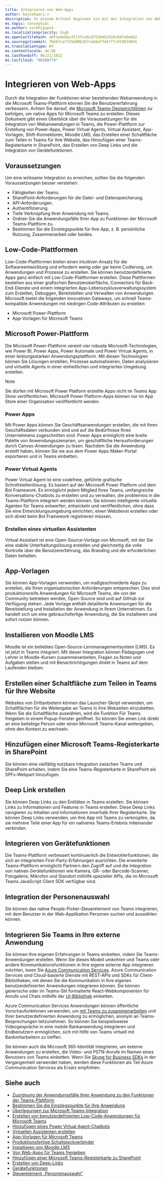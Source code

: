 ```yaml
---
title: Integrieren von Web-Apps
author: Rajeshwari-v
description: In diesem Artikel beginnen Sie mit der Integration von Webanwendungen und Gerätefunktionen in die Microsoft Teams-App. Power-Plattform zum Erstellen von Power-Apps, Power Virtual Agents, Virtual Assistant, App-Vorlagen, Shift-Konnektoren, Moodle LMS.
ms.topic: conceptual
ms.author: surbhigupta
ms.localizationpriority: high
ms.openlocfilehash: 4df1e9ebbcdf23fce9c875384b2918c84fe0edd2
ms.sourcegitcommit: 7bbb7caf729a00b267ceb8af7defffc91903d945
ms.translationtype: HT
ms.contentlocale: de-DE
ms.lasthandoff: 06/21/2022
ms.locfileid: "66189774"
---
```

# <a name="integrate-web-apps"></a>Integrieren von Web-Apps

Durch die Integration der Funktionen einer bestehenden Webanwendung in die Microsoft Teams-Plattform können Sie die Benutzererfahrung verbessern. Achten Sie darauf, die [Microsoft Teams-Designrichtlinien](~/concepts/design/understand-use-cases.md) zu befolgen, um native Apps für Microsoft Teams zu erstellen.
Dieses Dokument gibt einen Überblick über die Voraussetzungen für die Integration von Webanwendungen in Teams, die Power-Plattform zur Erstellung von Power-Apps, Power Virtual Agents, Virtual Assistant, App-Vorlagen, Shift-Konnektoren, Moodle LMS, das Erstellen einer Schaltfläche zum Teilen in Teams für Ihre Website, das Hinzufügen einer Teams-Registerkarte in SharePoint, das Erstellen von Deep Links und die Integration von Gerätefunktionen.

## <a name="prerequisites"></a>Voraussetzungen

Um eine wirksame Integration zu erreichen, sollten Sie die folgenden Voraussetzungen besser verstehen:

* Fähigkeiten der Teams.
* SharePoint-Anforderungen für die Datei- und Datenspeicherung.
* API-Anforderungen.
* Authentifizierung.
* Tiefe Verknüpfung Ihrer Anwendung mit Teams.
* Ordnen Sie die Anwendungsfälle Ihrer App zu Funktionen der Microsoft Teams-Plattform zu.
* Bestimmen Sie die Einstiegspunkte für Ihre App, z. B. persönliche Nutzung, Zusammenarbeit oder beides.

## <a name="low-code-platforms"></a>Low-Code-Plattformen

Low-Code-Plattformen bieten einen intuitiven Ansatz für die Softwareentwicklung und erfordern wenig oder gar keine Codierung, um Anwendungen und Prozesse zu erstellen. Sie können benutzerdefinierte Apps ganz einfach mit Low-Code-Plattformen erstellen. Diese Plattformen bestehen aus einer grafischen Benutzeroberfläche, Connectors für Back-End-Dienste und einem integrierten App-Lebenszyklusverwaltungssystem zum Erstellen, Debuggen, Bereitstellen und Verwalten von Anwendungen. Microsoft bietet die folgenden innovativen Gateways, um schnell Teams-kompatible Anwendungen mit niedrigen Code-Attributen zu erstellen:

* Microsoft Power-Plattform
* App-Vorlagen für Microsoft Teams

## <a name="microsoft-power-platform"></a>Microsoft Power-Plattform

Die Microsoft Power-Plattform vereint vier robuste Microsoft-Technologien, wie Power BI, Power Apps, Power Automate und Power Virtual Agents, in einer leistungsstarken Anwendungsplattform. Mit diesen Technologien können Sie Lösungen erstellen, Prozesse automatisieren, Daten analysieren und virtuelle Agents in einer einheitlichen und integrierten Umgebung erstellen.

>[!NOTE]
>Sie dürfen mit Microsoft Power Platform erstellte Apps nicht im Teams App Store veröffentlichen. Microsoft Power Platform-Apps können nur im App Store einer Organisation veröffentlicht werden.

### <a name="power-apps"></a>Power Apps

Mit Power Apps können Sie Geschäftsanwendungen erstellen, die mit Ihren Geschäftsdaten verbunden sind und auf die Bedürfnisse Ihres Unternehmens zugeschnitten sind. Power Apps ermöglicht eine breite Palette von Anwendungsszenarien, um geschäftliche Herausforderungen durch Canvas-Anwendungen zu lösen. Nachdem Sie die Anwendung erstellt haben, können Sie sie aus dem Power Apps Maker-Portal exportieren und in Teams einbetten.

### <a name="power-virtual-agents"></a>Power Virtual Agents

Power Virtual Agent ist eine codefreie, geführte grafische Schnittstellenlösung. Es basiert auf der Microsoft Power Platform und dem Bot Framework. Es ermöglicht jedem Mitglied Ihres Teams, umfangreiche Konversations-Chatbots zu erstellen und zu verwalten, die problemlos in die Teams-Plattform integriert werden können. Sie können intelligente virtuelle Agenten für Teams entwerfen, entwickeln und veröffentlichen, ohne dass Sie eine Entwicklungsumgebung einrichten, einen Webdienst erstellen oder sich direkt beim Bot Framework registrieren müssen.

### <a name="create-virtual-assistant"></a>Erstellen eines virtuellen Assistenten

Virtual Assistant ist eine Open-Source-Vorlage von Microsoft, mit der Sie eine stabile Unterhaltungslösung erstellen und gleichzeitig die volle Kontrolle über die Benutzererfahrung, das Branding und die erforderlichen Daten behalten.

## <a name="app-templates"></a>App-Vorlagen

Sie können App-Vorlagen verwenden, um maßgeschneiderte Apps zu erstellen, die Ihren organisatorischen Anforderungen entsprechen. Dies sind produktionsreife Anwendungen für Microsoft Teams, die von der Community betrieben werden, Open-Source sind und auf GitHub zur Verfügung stehen. Jede Vorlage enthält detaillierte Anweisungen für die Bereitstellung und Installation der Anwendung in Ihrem Unternehmen. Es handelt sich um eine gebrauchsfertige Anwendung, die Sie installieren und sofort nutzen können.

## <a name="install-moodle-lms"></a>Installieren von Moodle LMS

Moodle ist ein beliebtes Open-Source-Lernmanagementsystem (LMS). Es ist jetzt in Teams integriert. Mit dieser Integration können Pädagogen und Lehrer in Moodle-Kursen zusammenarbeiten, Fragen zu Noten und Aufgaben stellen und mit Benachrichtigungen direkt in Teams auf dem Laufenden bleiben.

## <a name="create-a-share-to-teams-button-for-your-website"></a>Erstellen einer Schaltfläche zum Teilen in Teams für Ihre Website

Websites von Drittanbietern können das Launcher-Skript verwenden, um Schaltflächen für die Weitergabe an Teams in ihre Webseiten einzubetten. Wenn Sie die Schaltfläche auswählen, wird die Funktion Für Teams freigeben in einem Popup-Fenster geöffnet. So können Sie einen Link direkt an eine beliebige Person oder einen Microsoft Teams-Kanal weitergeben, ohne den Kontext zu wechseln.

## <a name="add-a-microsoft-teams-tab-in-sharepoint"></a>Hinzufügen einer Microsoft Teams-Registerkarte in SharePoint

Sie können eine vielfältig nutzbare Integration zwischen Teams und SharePoint erhalten, indem Sie eine Teams-Registerkarte in SharePoint als SPFx-Webpart hinzufügen.

## <a name="create-deep-link"></a>Deep Link erstellen

Sie können Deep Links zu den Entitäten in Teams erstellen. Sie können Links zu Informationen und Features in Teams erstellen. Diese Deep Links navigieren zu Inhalten und Informationen innerhalb Ihrer Registerkarte. Sie können Deep Links verwenden, um Ihre App mit Teams zu verknüpfen, da sie mehrere Teile einer App für ein nativeres Teams-Erlebnis miteinander verbinden.

## <a name="integrate-device-capabilities"></a>Integrieren von Gerätefunktionen

Die Teams-Plattform verbessert kontinuierlich die Entwicklerfunktionen, die sich an integrierten First-Party-Erfahrungen ausrichten. Die erweiterte Teams-Plattform ermöglicht Partnern den Zugriff auf und die Integration von nativen Gerätefunktionen wie Kamera, QR- oder Barcode-Scanner, Fotogalerie, Mikrofon und Standort mithilfe spezieller APIs, die im Microsoft Teams JavaScript Client SDK verfügbar sind.

## <a name="integrate-people-picker"></a>Integration der Personenauswahl

Sie können das native People-Picker-Steuerelement von Teams integrieren, mit dem Benutzer in der Web-Applikation Personen suchen und auswählen können.

## <a name="integrate-teams-in-your-external-app"></a>Integrieren Sie Teams in Ihre externe Anwendung

Sie können Ihre eigenen Erfahrungen in Teams einbetten, indem Sie Teams-Anwendungen erstellen. Wenn Sie dieses Modell *umkehren* und Teams oder andere Kommunikationsfunktionen in Ihre eigene externe App integrieren möchten, lesen Sie [Azure Communication Services](/azure/communication-services/overview). Azure Communication Services sind Cloud-basierte Dienste mit REST-APIs und SDKs für Client-Bibliotheken, mit denen Sie die Kommunikation in Ihre eigenen benutzerdefinierten Anwendungen integrieren können. Sie können generische oder im Teams-Stil formatierte React-Webkomponenten für Anrufe und Chats mithilfe der [UI-Bibliothek](https://azure.github.io/communication-ui-library/) einbetten.

Azure Communication Services Anwendungen können öffentliche Vorschaufunktionen verwenden, um [mit Teams zu zusammenarbeiten](/azure/communication-services/concepts/teams-interop) und Ihrer benutzerdefinierten Anwendung zu ermöglichen, anonym an Teams-Besprechungen teilzunehmen. So können Sie beispielsweise Videogespräche in eine mobile Bankanwendung integrieren und Endbenutzern ermöglichen, sich mit Hilfe von Teams virtuell mit Bankmitarbeitern zu treffen.

Sie können auch die Microsoft 365-Identität integrieren, um externe Anwendungen zu erstellen, die Video- und PSTN-Anrufe im Namen eines Benutzers von Teams einbetten. Wenn Sie [Skype for Business SDKs](/skype-sdk/appsdk/skypeappsdk) in der Vergangenheit verwendet haben, werden diese Funktionen als Teil Azure Communication Services als Ersatz empfohlen.

## <a name="see-also"></a>Siehe auch

* [Zuordnung der Anwendungsfälle Ihrer Anwendung zu den Funktionen der Teams-Plattform](~/concepts/design/map-use-cases.md)
* [Bestimmen Sie die Einstiegspunkte für Ihre Anwendung](~/concepts/extensibility-points.md)
* [Überlegungen zur Microsoft Teams-Integration](~/samples/integrating-web-apps.md)
* [Erstellen von benutzerdefinierten Low-Code-Anwendungen für Microsoft Teams](~/samples/teams-low-code-solutions.md)
* [Hinzufügen eines Power Virtual Agent-Chatbots](~/bots/how-to/add-power-virtual-agents-bot-to-teams.md)
* [Virtuellen Assistenten erstellen](~/samples/virtual-assistant.md)
* [App-Vorlagen für Microsoft Teams](~/samples/app-templates.md)
* [Produktionsfertige Schaltsteckverbinder](~/samples/shifts-wfm-connectors.md)
* [Installieren von Moodle LMS](~/resources/moodleinstructions.md)
* [Von Web-Apps für Teams freigeben](~/concepts/build-and-test/share-to-teams-from-web-apps.md)
* [Hinzufügen einer Microsoft Teams-Registerkarte zu SharePoint](~/tabs/how-to/tabs-in-sharepoint.md)
* [Erstellen von Deep-Links](~/concepts/build-and-test/deep-links.md)
* [Gerätefunktionen](~/concepts/device-capabilities/device-capabilities-overview.md)
* [Steuerelement „Personenauswahl“](~/concepts/device-capabilities/people-picker-capability.md)
